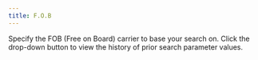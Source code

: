 ```yaml
---
title: F.O.B
---
```



Specify the FOB (Free on Board) carrier to base your search on. Click  the drop-down button to view the history of prior search parameter values.
